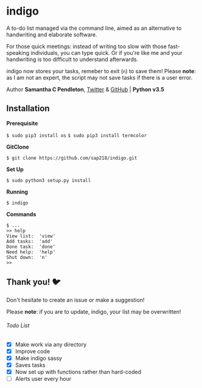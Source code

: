 # indigo

A to-do list managed via the command line, aimed as an alternative to handwriting and elaborate software.

For those quick meetings: instead of writing too slow with those fast-speaking individuals, you can type quick. Or if you're like me and your handwriting is too difficult to understand afterwards.

indigo now stores your tasks, remeber to exit (`n`) to save them! Please **note**: as I am not an expert, the script may not save tasks if there is a user error. 

Author __Samantha C Pendleton__, [Twitter](https://twitter.com/sap218) & [GitHub](https://github.com/sap218) | **Python v3.5** 

## Installation

**Prerequisite**

`$ sudo pip3 install os`
`$ sudo pip3 install termcolor`

**GitClone**

`$ git clone https://github.com/sap218/indigo.git`

**Set Up**

`$ sudo python3 setup.py install`

**Running**

`$ indigo`

**Commands**

```
$ ...
>> help
View list:	'view'
Add tasks:	'add'
Done task:	'done'
Need help:	'help'
Shut down:	'n'
>>
```

## Thank you! :bird:

Don't hesitate to create an issue or make a suggestion!

Please **note**: if you are to update, indigo, your list may be overwritten!

###### Todo List
- [x] Make work via any directory
- [x] Improve code
- [x] Make indigo sassy
- [x] Saves tasks
- [x] Now set up with functions rather than hard-coded
- [ ] Alerts user every hour
